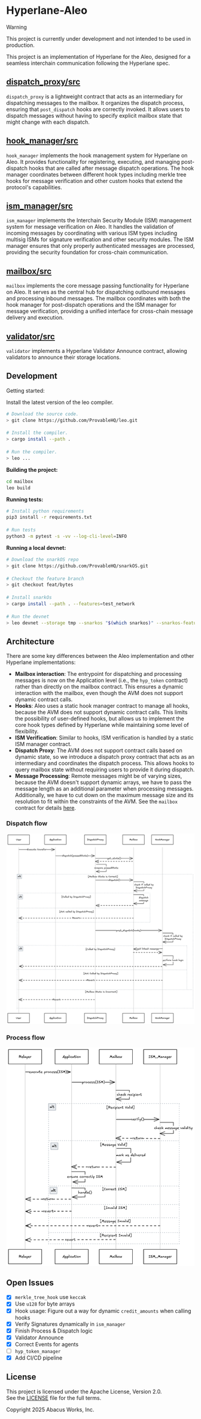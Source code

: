 # Hyperlane-Aleo

> [!WARNING]  
> This project is currently under development and not intended to be used in production.

This project is an implementation of Hyperlane for the Aleo, designed for
a seamless interchain communication following the Hyperlane spec.

## [dispatch_proxy/src](./dispatch_proxy/src)

`dispatch_proxy` is a lightweight contract that acts as an intermediary for dispatching messages to the mailbox. It organizes the dispatch process, ensuring that `post_dispatch` hooks are correctly invoked. It allows users to dispatch messages without having to specify explicit mailbox state that might change with each dispatch.

## [hook_manager/src](./hook_manager/src)

`hook_manager` implements the hook management system for Hyperlane on Aleo. It provides functionality for registering, executing, and managing post-dispatch hooks that are called after message dispatch operations. The hook manager coordinates between different hook types including merkle tree hooks for message verification and other custom hooks that extend the protocol's capabilities.

## [ism_manager/src](./ism_manager/src)

`ism_manager` implements the Interchain Security Module (ISM) management system for message verification on Aleo. It handles the validation of incoming messages by coordinating with various ISM types including multisig ISMs for signature verification and other security modules. The ISM manager ensures that only properly authenticated messages are processed, providing the security foundation for cross-chain communication.

## [mailbox/src](./mailbox/src)

`mailbox` implements the core message passing functionality for Hyperlane on Aleo. It serves as the central hub for dispatching outbound messages and processing inbound messages. The mailbox coordinates with both the hook manager for post-dispatch operations and the ISM manager for message verification, providing a unified interface for cross-chain message delivery and execution.

## [validator/src](./validator/src)

`validator` implements a Hyperlane Validator Announce contract, allowing validators to announce their storage locations.

## Development

Getting started:

Install the latest version of the leo compiler.

```bash
# Download the source code.
> git clone https://github.com/ProvableHQ/leo.git

# Install the compiler.
> cargo install --path .

# Run the compiler.
> leo ...
```

**Building the project:**

```bash
cd mailbox
leo build
```

**Running tests:**

```bash
# Install python requirements
pip3 install -r requirements.txt

# Run tests
python3 -m pytest -s -vv --log-cli-level=INFO
```

**Running a local devnet:**

```bash
# Download the snarkOS repo
> git clone https://github.com/ProvableHQ/snarkOS.git

# Checkout the feature branch
> git checkout feat/bytes

# Install snarkOs
> cargo install --path . --features=test_network

# Run the devnet
> leo devnet --storage tmp --snarkos "$(which snarkos)" --snarkos-features test_network --clear-storage --num-clients 1 -y
```

## Architecture

There are some key differences between the Aleo implementation and other Hyperlane implementations:

- **Mailbox interaction**: The entrypoint for dispatching and processing messages is now on the Application level (i.e., the `hyp_token` contract) rather than directly on the mailbox contract. This ensures a dynamic interaction with the mailbox, even though the AVM does not support dynamic contract calls.
- **Hooks**: Aleo uses a static hook manager contract to manage all hooks, because the AVM does not support dynamic contract calls. This limits the possibility of user-defined hooks, but allows us to implement the core hook types defined by Hyperlane while maintaining some level of flexibility.
- **ISM Verification**: Similar to hooks, ISM verification is handled by a static ISM manager contract.
- **Dispatch Proxy**: The AVM does not support contract calls based on dynamic state, so we introduce a dispatch proxy contract that acts as an intermediary and coordinates the dispatch process. This allows hooks to query mailbox state without requiring users to provide it during dispatch.
- **Message Processing**: Remote messages might be of varying sizes, because the AVM doesn't support dynamic arrays, we have to pass the message length as an additional parameter when processing messages. Additionally, we have to cut down on the maximum message size and its resolution to fit within the constraints of the AVM. See the `mailbox` contract for details [here](./mailbox/src/main.leo).

### Dispatch flow

![Dispatch Flow](./.github/images/dispatch.png)

### Process flow

![Process Flow](./.github/images/process.png)

## Open Issues

- [x] `merkle_tree_hook` use `keccak`
- [x] Use `u128` for byte arrays
- [x] Hook usage: Figure out a way for dynamic `credit_amounts` when calling hooks
- [x] Verify Signatures dynamically in `ism_manager`
- [x] Finish Process & Dispatch logic
- [x] Validator Announce
- [x] Correct Events for agents
- [ ] `hyp_token_manager`
- [x] Add CI/CD pipeline

## License

This project is licensed under the Apache License, Version 2.0.  
See the [LICENSE](LICENSE) file for the full terms.

Copyright 2025 Abacus Works, Inc.
